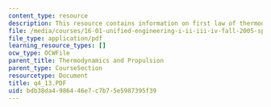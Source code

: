 ```yaml
---
content_type: resource
description: This resource contains information on first law of thermodynamics.
file: /media/courses/16-01-unified-engineering-i-ii-iii-iv-fall-2005-spring-2006/bdb38da4986446e7c7b75e5987395f39_q4_13.PDF
file_type: application/pdf
learning_resource_types: []
ocw_type: OCWFile
parent_title: Thermodynamics and Propulsion
parent_type: CourseSection
resourcetype: Document
title: q4_13.PDF
uid: bdb38da4-9864-46e7-c7b7-5e5987395f39
---
```

